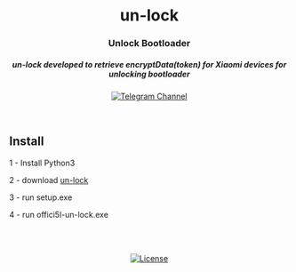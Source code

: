 <div align="center">

# un-lock

### Unlock Bootloader

##### un-lock developed to retrieve encryptData(token) for Xiaomi devices for unlocking bootloader

[![Telegram Channel](https://img.shields.io/badge/-telegram-red?color=white&logo=telegram&logoColor=blue)](https://t.me/Offici5l_Channel)

</div>

<br>

## Install

1 - Install Python3

2 - download [un-lock](https://github.com/offici5l/un-lock/archive/refs/tags/1.4.5.zip) 

3 - run setup.exe

4 - run offici5l-un-lock.exe


<br>
<br>

<div align="center">

[![License](https://img.shields.io/badge/License-Apache_2.0-blue.svg)](./LICENSE)